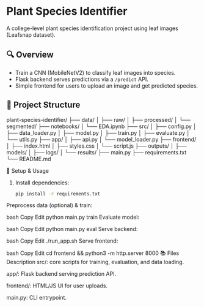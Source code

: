 # Plant Species Identifier

A college-level plant species identification project using leaf images (Leafsnap dataset).

## 🔍 Overview

- Train a CNN (MobileNetV2) to classify leaf images into species.
- Flask backend serves predictions via a `/predict` API.
- Simple frontend for users to upload an image and get predicted species.

## 📁 Project Structure

plant-species-identifier/
├── data/
│ ├── raw/
│ ├── processed/
│ └── segmented/
├── notebooks/
│ └── EDA.ipynb
├── src/
│ ├── config.py
│ ├── data_loader.py
│ ├── model.py
│ ├── train.py
│ ├── evaluate.py
│ └── utils.py
├── app/
│ ├── api.py
│ └── model_loader.py
├── frontend/
│ ├── index.html
│ ├── styles.css
│ └── script.js
├── outputs/
│ ├── models/
│ ├── logs/
│ └── results/
├── main.py
├── requirements.txt
└── README.md

🚀 Setup & Usage

1. Install dependencies:
   ```bash
   pip install -r requirements.txt
Preprocess data (optional) & train:

bash
Copy
Edit
python main.py train
Evaluate model:

bash
Copy
Edit
python main.py eval
Serve backend:

bash
Copy
Edit
./run_app.sh
Serve frontend:

bash
Copy
Edit
cd frontend && python3 -m http.server 8000
📚 Files Description
src/: core scripts for training, evaluation, and data loading.

app/: Flask backend serving prediction API.

frontend/: HTML/JS UI for user uploads.

main.py: CLI entrypoint.
